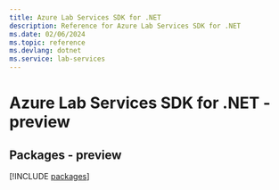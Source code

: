 ```yaml
---
title: Azure Lab Services SDK for .NET
description: Reference for Azure Lab Services SDK for .NET
ms.date: 02/06/2024
ms.topic: reference
ms.devlang: dotnet
ms.service: lab-services
---
```

# Azure Lab Services SDK for .NET - preview
## Packages - preview
[!INCLUDE [packages](lab-services-index.md)]